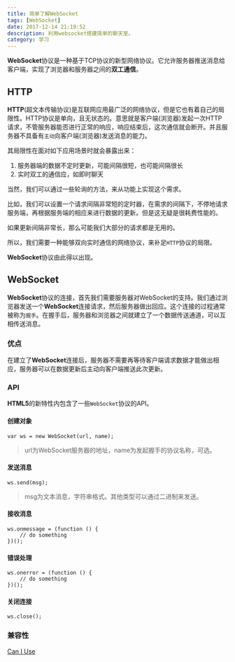 ```yaml
---
title: 简单了解WebSocket
tags: [WebSocket]
date: 2017-12-14 21:19:52
description: 利用websocket搭建简单的聊天室。
category: 学习
---
```


**WebSocket**协议是一种基于TCP协议的新型网络协议。它允许服务器推送消息给客户端，实现了浏览器和服务器之间的**双工通信**。
<!-- more -->

## HTTP

**HTTP**(超文本传输协议)是互联网应用最广泛的网络协议，但是它也有着自己的局限性。HTTP协议是单向，且无状态的。意思就是客户端(浏览器)发起一次HTTP请求，不管服务器能否进行正常的响应，响应结束后，这次通信就会断开。并且服务器不具备有`主动`向客户端(浏览器)发送消息的能力。

其局限性在面对如下应用场景时就会暴露出来：

1. 服务器端的数据不定时更新，可能间隔很短，也可能间隔很长
2. 实时双工的通信应，如即时聊天

当然，我们可以通过一些轮询的方法，来从功能上实现这个需求。

比如，我们可以设置一个请求间隔非常短的定时器，在需求的间隔下，不停地请求服务端，再根据服务端的相应来进行数据的更新。但是这无疑是很耗费性能的。

如果更新间隔非常长，那么可能我们大部分的请求都是无用的。

所以，我们需要一种能够双向实时通信的网络协议，来补足`HTTP`协议的局限。

**WebSocket**协议由此得以出现。

## WebSocket

**WebSocket**协议的连接，首先我们需要服务器对WebSocket的支持。我们通过浏览器发送一个**WebSocket**连接请求，然后服务器做出回应。这个连接的过程通常被称为`握手`。在握手后，服务器和浏览器之间就建立了一个数据传送通道，可以互相传送消息。

### 优点

在建立了**WebSocket**连接后，服务器不需要再等待客户端请求数据才能做出相应，服务器可以在数据更新后主动向客户端推送此次更新。

### API

**HTML5**的新特性内包含了一些`WebSocket`协议的API。

#### 创建对象

```
var ws = new WebSocket(url, name);
```

> url为WebSocket服务器的地址，name为发起握手的协议名称，可选。

#### 发送消息

```
ws.send(msg);
```

> msg为文本消息，字符串格式。其他类型可以通过二进制来发送。

#### 接收消息

```
ws.onmessage = (function () {
    // do something
})();
```

#### 错误处理

```
ws.onerror = (function () {
    // do something
})();
```

#### 关闭连接

```
ws.close();
```

### 兼容性

[Can I Use](https://caniuse.com/#search=websocket)
